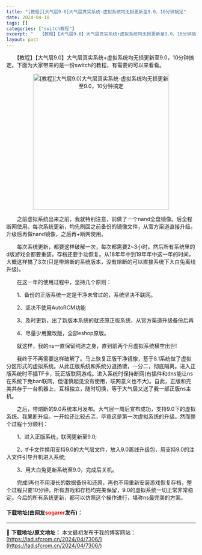 ```yaml
---
title: "[教程][大气层9.0]大气层真实系统-虚拟系统均无损更新至9.0，10分钟搞定"
date: 2024-04-10
tags: []
categories: ["switch教程"]
excerpt: "　　【教程】【大气层9.0】大气层真实系统+虚拟系统均无损更新至9.0，10分钟搞定。下面为大家带来的是一份switch的教程，有需要的可以来看看。 　　之前虚拟系统出来之前，我就特别注意，前做了一个nand全盘镜像。后全程断网使用。每次系统更新，均先刷回之前备份的镜像文件，从官方渠道直接升级。升级&hellip;"
layout: post
---
```


 <p>　　【教程】【大气层9.0】大气层真实系统+虚拟系统均无损更新至9.0，10分钟搞定。下面为大家带来的是一份switch的教程，有需要的可以来看看。</p> <p align="center"><img align="" border="0" src="https://lad.sfcrom.cn/wp-content/uploads/2024/04/20240410_66162a0ac9afb.webp" width="362" alt="[教程][大气层9.0]大气层真实系统-虚拟系统均无损更新至9.0，10分钟搞定" /></p> <p>　　之前虚拟系统出来之前，我就特别注意，前做了一个nand全盘镜像。后全程断网使用。每次系统更新，均先刷回之前备份的镜像文件，从官方渠道直接升级。升级后再做nand镜像，之后再+断网使用。</p> <p>　　每次系统更新，都要这样破解一次，每次都需要2~3小时。然后所有系统里的d版游戏全都要重装，存档还要手动恢复。从18年年中到19年年中这一年的时间，大概这样搞了3次(只是带熔断的系统版本，没有熔断的可以直接系统下大白兔离线升级)。</p> <p>　　在这一年的使用过程中，坚持几个原则：</p> <p>　　1、备份的正版系统一定是干净未曾过的，系统坚决不联网。</p> <p>　　2、坚决不使用AutoRCM功能</p> <p>　　3、及时更新，出了新版本系统的就还原正版系统，从官方渠道升级备份后再</p> <p>　　4、尽量少用魔改版，全部eshop原版。</p> <p>　　就这样，我的ns一直保留纯洁之身，直到前两个月虚拟系统横空出世!</p> <p>　　我终于不再需要这样破解了。马上恢复正版干净镜像，基于8.1系统做了虚拟分区形式的虚拟系统。从此正版系统和系统分道扬镳，一分二，彻底隔离。进入正版系统时不插TF卡，玩正版联网游戏。进入系统时保持断网(有插件和dns能让ns在系统下免ban联网，但谨慎起见没有使用，联网意义也不大)。自此，正版和完美共存于一台机器上，互相独立，随时切换，等于大气层又送了我一部正版ns主机。</p> <p>　　之后，带熔断的9.0系统本月发布。大气层一周后宣布成功，支持9.0下的虚拟系统。我果断升级。一开始还比较忐忑，毕竟这是第一次虚拟系统的升级。然而整个过程十分顺利：</p> <p>　　1、进入正版系统，联网更新至9.0;</p> <p>　　2、tf卡文件换用支持9.0的大气层文件，放入9.0离线升级包，用支持9.0的注入文件引导开机进入系统;</p> <p>　　3、用大白兔更新系统至9.0，完成后关机。</p> <p>　　完成!再也不用漫长的数据备份和还原，再也不用重新安装游戏恢复存档，整个过程只要10分钟，所有游戏和存档均完美保留，9.0的虚拟系统一切正常非常稳定。今后的所有系统更新，都可以仿照这个操作进行，堪称ns最完美的方案。</p> <p><h4>下载地址(由网友<font color="red">sogarer</font>发布)：</h4></p> 

---
📖 **下载地址/原文地址：** 本文最初发布于我的博客网站：[https://lad.sfcrom.cn/2024/04/7306/](https://lad.sfcrom.cn/2024/04/7306/)
